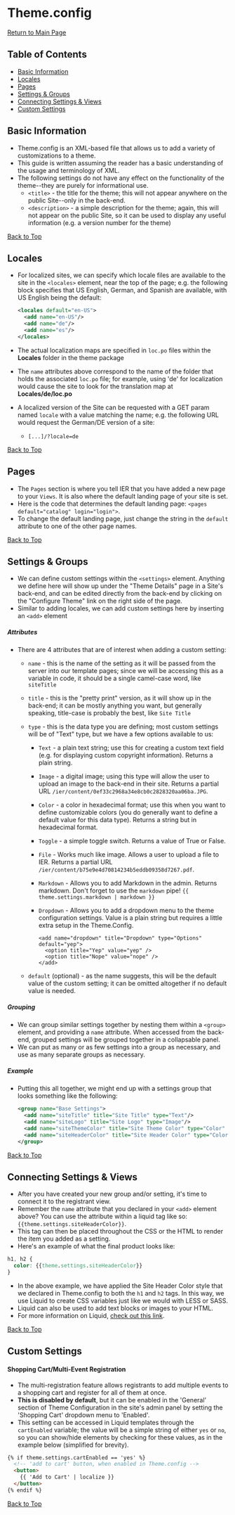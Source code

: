 # <a name="top">Theme.config

[Return to Main Page](https://github.com/reg-support/reg-dev-guide/blob/master/README.md)

## Table of Contents

- [Basic Information](#1)
- [Locales](#2)
- [Pages](#3)
- [Settings & Groups](#4)
- [Connecting Settings & Views](#5)
- [Custom Settings](#6)


## <a name="1"></a>Basic Information

- Theme.config is an XML-based file that allows us to add a variety of customizations to a theme.
- This guide is written assuming the reader has a basic understanding of the usage and terminology of XML.
- The following settings do not have any effect on the functionality of the theme--they are purely for informational use.
  + `<title>` - the title for the theme; this will not appear anywhere on the public Site--only in the back-end.
  + `<description>` - a simple description for the theme; again, this will not appear on the public Site, so it can be used to display any useful information (e.g. a version number for the theme)


[Back to Top](#top)
## <a name="2"></a>Locales

- For localized sites, we can specify which locale files are available to the site in the `<locales>` element, near the top of the page; e.g. the following block specifies that US English, German, and Spanish are available, with US English being the default:

  ```xml
  <locales default="en-US">
    <add name="en-US"/>
    <add name="de"/>
    <add name="es"/>
  </locales>
  ```

- The actual localization maps are specified in `loc.po` files within the **Locales** folder in the theme package
- The `name` attributes above correspond to the name of the folder that holds the associated `loc.po` file; for example, using 'de' for localization would cause the site to look for the translation map at **Locales/de/loc.po**
- A localized version of the Site can be requested with a GET param named `locale` with a value matching the name; e.g. the following URL would request the German/DE version of a site:
  + `[...]/?locale=de`


[Back to Top](#top)
## <a name="3"></a>Pages

- The `Pages` section is where you tell IER that you have added a new page to your `Views`. It is also where the default landing page of your site is set.
- Here is the code that determines the default landing page: `<pages default="catalog" login="login">`.
- To change the default landing page, just change the string in the `default` attribute to one of the other page names.  

[Back to Top](#top)
## <a name="4"></a>Settings & Groups

- We can define custom settings within the `<settings>` element. Anything we define here will show up under the "Theme Details" page in a Site's back-end, and can be edited directly from the back-end by clicking on the "Configure Theme" link on the right side of the page.
- Similar to adding locales, we can add custom settings here by inserting an `<add>` element

##### Attributes
- There are 4 attributes that are of interest when adding a custom setting:
  + `name` - this is the name of the setting as it will be passed from the server into our template pages; since we will be accessing this as a variable in code, it should be a single camel-case word, like `siteTitle`
  + `title` - this is the "pretty print" version, as it will show up in the back-end; it can be mostly anything you want, but generally speaking, title-case is probably the best, like `Site Title`
  + `type` - this is the data type you are defining; most custom settings will be of "Text" type, but we have a few options available to us:
    - `Text` - a plain text string; use this for creating a custom text field (e.g. for displaying custom copyright information). Returns a plain string.
    - `Image` - a digital image; using this type will allow the user to upload an image to the back-end in their site. Returns a partial URL `/ier/content/0ef33c2968a34e8cb0c2828320aa06ba.JPG`.
    - `Color` - a color in hexadecimal format; use this when you want to define customizable colors (you do generally want to define a default value for this data type). Returns a string but in hexadecimal format.
    - `Toggle` - a simple toggle switch. Returns a value of True or False.
    - `File` - Works much like image. Allows a user to upload a file to IER. Returns a partial URL `/ier/content/b75e9e4d70814234b5eddb09358d7267.pdf`.
    - `Markdown` - Allows you to add Markdown in the admin. Returns markdown. Don't forget to use the `markdown` pipe! `{{ theme.settings.markdown | markdown }}`
    - `Dropdown` - Allows you to add a dropdown menu to the theme configuration settings. Value is a plain string but requires a little extra setup in the Theme.Config.

      ```
      <add name="dropdown" title="Dropdown" type="Options" default="yep">
        <option title="Yep" value="yep" />
        <option title="Nope" value="nope" />
      </add>
      ```

  + `default` (optional) - as the name suggests, this will be the default value of the custom setting; it can be omitted altogether if no default value is needed.

##### Grouping
- We can group similar settings together by nesting them within a `<group>` element, and providing a `name` attribute. When accessed from the back-end, grouped settings will be grouped together in a collapsable panel.
- We can put as many or as few settings into a group as necessary, and use as many separate groups as necessary.

##### Example
- Putting this all together, we might end up with a settings group that looks something like the following:

  ```xml
  <group name="Base Settings">
    <add name="siteTitle" title="Site Title" type="Text"/>
    <add name="siteLogo" title="Site Logo" type="Image"/>
    <add name="siteThemeColor" title="Site Theme Color" type="Color" default="#428BCA"/>
    <add name="siteHeaderColor" title="Site Header Color" type="Color" default="#000000"/>
  </group>
  ```

[Back to Top](#top)

## <a name="5"></a>Connecting Settings & Views

- After you have created your new group and/or setting, it's time to connect it to the registrant view.
- Remember the `name` attribute that you declared in your `<add>` element above? You can use the attribute within a liquid tag like so: `{{theme.settings.siteHeaderColor}}`.
- This tag can then be placed throughout the CSS or the HTML to render the item you added as a setting.
- Here's an example of what the final product looks like:

```css
h1, h2 {
  color: {{theme.settings.siteHeaderColor}}
}
```

- In the above example, we have applied the Site Header Color style that we declared in Theme.config to both the `h1` and `h2` tags. In this way, we use Liquid to create CSS variables just like we would with LESS or SASS.
- Liquid can also be used to add text blocks or images to your HTML.
- For more information on Liquid, [check out this link](https://github.com/Shopify/liquid/wiki/Liquid-for-Designers).

[Back to Top](#top)

## <a name="6"></a>Custom Settings

#### Shopping Cart/Multi-Event Registration

- The multi-registration feature allows registrants to add multiple events to a shopping cart and register for all of them at once.
- **This is disabled by default**, but it can be enabled in the 'General' section of Theme Configuration in the site's admin panel by setting the 'Shopping Cart' dropdown menu to 'Enabled'.
- This setting can be accessed in Liquid templates through the `cartEnabled` variable; the value will be a simple string of either `yes` or `no`, so you can show/hide elements by checking for these values, as in the example below (simplified for brevity).

```html
{% if theme.settings.cartEnabled == 'yes' %}
  <!-- 'add to cart' button, when enabled in Theme.config -->
  <button>
    {{ 'Add to Cart' | localize }}
  </button>
{% endif %}
```

[Back to Top](#top)
